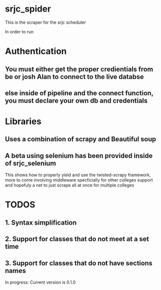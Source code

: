 # srjc_spider

This is the scraper for the srjc scheduler

In order to run

# Authentication
##  You must either get the proper credientials from be or josh Alan to connect to the live databse
##
## else inside of pipeline and the connect function, you must declare your own db and credentials

# Libraries
## Uses a combination of scrapy and Beautiful soup
## A beta using selenium has been provided inside of srjc_selenium

This shows how to properly yield and use the twisted-scrapy framework, more to come involving middleware
specficially for other colleges support and hopefuly a net to just scrape all at once for multiple colleges

# TODOS 
## 1. Syntax simplification
## 2. Support for classes that do not meet at a set time
## 3. Support for classes that do not have sections names

In progress: Current version is 0.1.0
